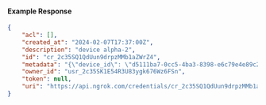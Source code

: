 <!-- Code generated for API Clients. DO NOT EDIT. -->

#### Example Response

```json
{
	"acl": [],
	"created_at": "2024-02-07T17:37:00Z",
	"description": "device alpha-2",
	"id": "cr_2c35SQ1QdUun9drpzMMb1aZWrZ4",
	"metadata": "{\"device_id\": \"d5111ba7-0cc5-4ba3-8398-e6c79e4e89c2\"}",
	"owner_id": "usr_2c35SK1E54R3U83ygk676Wz6FSn",
	"token": null,
	"uri": "https://api.ngrok.com/credentials/cr_2c35SQ1QdUun9drpzMMb1aZWrZ4"
}
```
